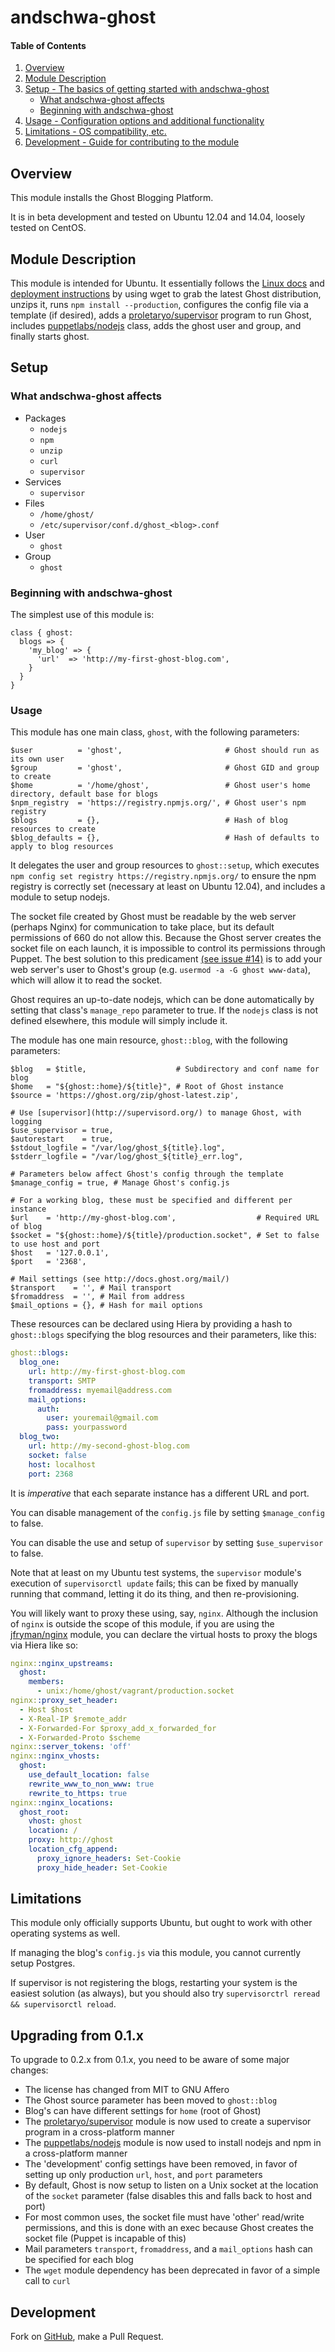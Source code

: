 # andschwa-ghost

#### Table of Contents

1. [Overview](#overview)
2. [Module Description](#module-description)
3. [Setup - The basics of getting started with andschwa-ghost](#setup)
    * [What andschwa-ghost affects](#what-andschwa-ghost-affects)
    * [Beginning with andschwa-ghost](#beginning-with-andschwa-ghost)
4. [Usage - Configuration options and additional functionality](#usage)
5. [Limitations - OS compatibility, etc.](#limitations)
6. [Development - Guide for contributing to the module](#development)

## Overview

This module installs the Ghost Blogging Platform.

It is in beta development and tested on Ubuntu 12.04 and 14.04,
loosely tested on CentOS.

## Module Description

This module is intended for Ubuntu. It essentially follows the
[Linux docs](http://docs.ghost.org/installation/linux/) and
[deployment instructions](http://docs.ghost.org/installation/deploy/)
by using wget to grab the latest Ghost distribution, unzips it, runs
`npm install --production`, configures the config file via a template
(if desired), adds a
[proletaryo/supervisor](https://github.com/proletaryo/puppet-supervisor/)
program to run Ghost, includes
[puppetlabs/nodejs](https://github.com/puppetlabs/puppetlabs-nodejs/)
class, adds the ghost user and group, and finally starts ghost.

## Setup

### What andschwa-ghost affects

* Packages
    * `nodejs`
	* `npm`
	* `unzip`
	* `curl`
	* `supervisor`
* Services
    * `supervisor`
* Files
    * `/home/ghost/`
    * `/etc/supervisor/conf.d/ghost_<blog>.conf`
* User
    * `ghost`
* Group
    * `ghost`

### Beginning with andschwa-ghost

The simplest use of this module is:

```puppet
class { ghost:
  blogs => {
    'my_blog' => {
      'url'  => 'http://my-first-ghost-blog.com',
    }
  }
}
```

### Usage

This module has one main class, `ghost`, with the following
parameters:

```puppet
$user          = 'ghost',                       # Ghost should run as its own user
$group         = 'ghost',                       # Ghost GID and group to create
$home          = '/home/ghost',                 # Ghost user's home directory, default base for blogs
$npm_registry  = 'https://registry.npmjs.org/', # Ghost user's npm registry
$blogs         = {},                            # Hash of blog resources to create
$blog_defaults = {},                            # Hash of defaults to apply to blog resources
```

It delegates the user and group resources to `ghost::setup`, which
executes `npm config set registry https://registry.npmjs.org/` to
ensure the npm registry is correctly set (necessary at least on Ubuntu
12.04), and includes a module to setup nodejs.

The socket file created by Ghost must be readable by the web server
(perhaps Nginx) for communication to take place, but its default
permissions of 660 do not allow this. Because the Ghost server creates
the socket file on each launch, it is impossible to control its
permissions through Puppet. The best solution to this predicament
[(see issue #14)](https://github.com/andschwa/puppet-ghost/issues/14)
is to add your web server's user to Ghost's group (e.g. `usermod -a -G
ghost www-data`), which will allow it to read the socket.

Ghost requires an up-to-date nodejs, which can be done automatically
by setting that class's `manage_repo` parameter to true. If the
`nodejs` class is not defined elsewhere, this module will simply
include it.

The module has one main resource, `ghost::blog`, with the following
parameters:

```puppet
$blog   = $title,                    # Subdirectory and conf name for blog
$home   = "${ghost::home}/${title}", # Root of Ghost instance
$source = 'https://ghost.org/zip/ghost-latest.zip',

# Use [supervisor](http://supervisord.org/) to manage Ghost, with logging
$use_supervisor = true,
$autorestart    = true,
$stdout_logfile = "/var/log/ghost_${title}.log",
$stderr_logfile = "/var/log/ghost_${title}_err.log",

# Parameters below affect Ghost's config through the template
$manage_config = true, # Manage Ghost's config.js

# For a working blog, these must be specified and different per instance
$url    = 'http://my-ghost-blog.com',                  # Required URL of blog
$socket = "${ghost::home}/${title}/production.socket", # Set to false to use host and port
$host   = '127.0.0.1',
$port   = '2368',

# Mail settings (see http://docs.ghost.org/mail/)
$transport    = '', # Mail transport
$fromaddress  = '', # Mail from address
$mail_options = {}, # Hash for mail options
```

These resources can be declared using Hiera by providing a hash to
`ghost::blogs` specifying the blog resources and their parameters,
like this:

```yaml
ghost::blogs:
  blog_one:
    url: http://my-first-ghost-blog.com
    transport: SMTP
	fromaddress: myemail@address.com
	mail_options:
	  auth:
        user: youremail@gmail.com
        pass: yourpassword
  blog_two:
    url: http://my-second-ghost-blog.com
    socket: false
	host: localhost
    port: 2368
```

It is *imperative* that each separate instance has a different URL and
port.

You can disable management of the `config.js` file by setting
`$manage_config` to false.

You can disable the use and setup of `supervisor` by setting
`$use_supervisor` to false.

Note that at least on my Ubuntu test systems, the `supervisor`
module's execution of `supervisorctl update` fails; this can be fixed
by manually running that command, letting it do its thing, and then
re-provisioning.

You will likely want to proxy these using, say, `nginx`. Although the
inclusion of `nginx` is outside the scope of this module, if you are
using the [jfryman/nginx](https://forge.puppetlabs.com/jfryman/nginx)
module, you can declare the virtual hosts to proxy the blogs via Hiera
like so:

```yaml
nginx::nginx_upstreams:
  ghost:
    members:
      - unix:/home/ghost/vagrant/production.socket
nginx::proxy_set_header:
  - Host $host
  - X-Real-IP $remote_addr
  - X-Forwarded-For $proxy_add_x_forwarded_for
  - X-Forwarded-Proto $scheme
nginx::server_tokens: 'off'
nginx::nginx_vhosts:
  ghost:
    use_default_location: false
    rewrite_www_to_non_www: true
    rewrite_to_https: true
nginx::nginx_locations:
  ghost_root:
    vhost: ghost
    location: /
    proxy: http://ghost
    location_cfg_append:
      proxy_ignore_headers: Set-Cookie
      proxy_hide_header: Set-Cookie
```

## Limitations

This module only officially supports Ubuntu, but ought to work with
other operating systems as well.

If managing the blog's `config.js` via this module, you cannot
currently setup Postgres.

If supervisor is not registering the blogs, restarting your system is
the easiest solution (as always), but you should also try
`supervisorctrl reread && supervisorctl reload`.

## Upgrading from 0.1.x

To upgrade to 0.2.x from 0.1.x, you need to be aware of some major
changes:

- The license has changed from MIT to GNU Affero
- The Ghost source parameter has been moved to `ghost::blog`
- Blog's can have different settings for `home` (root of Ghost)
- The
  [proletaryo/supervisor](https://github.com/proletaryo/puppet-supervisor/)
  module is now used to create a supervisor program in a
  cross-platform manner
- The
  [puppetlabs/nodejs](https://github.com/puppetlabs/puppetlabs-nodejs/)
  module is now used to install nodejs and npm in a cross-platform
  manner
- The 'development' config settings have been removed, in favor of
  setting up only production `url`, `host`, and `port` parameters
- By default, Ghost is now setup to listen on a Unix socket at the
  location of the `socket` parameter (false disables this and falls
  back to host and port)
- For most common uses, the socket file must have 'other' read/write
  permissions, and this is done with an exec because Ghost creates the
  socket file (Puppet is incapable of this)
- Mail parameters `transport`, `fromaddress`, and a `mail_options`
  hash can be specified for each blog
- The `wget` module dependency has been deprecated in favor of a
  simple call to `curl`

## Development

Fork on [GitHub](https://github.com/andschwa/puppet-ghost), make a
Pull Request.
